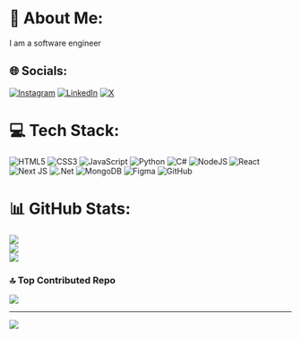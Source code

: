 # 💫 About Me:
I am a software engineer 


## 🌐 Socials:
[![Instagram](https://img.shields.io/badge/Instagram-%23E4405F.svg?logo=Instagram&logoColor=white)](https://instagram.com/https://www.instagram.com/in/mohammad_reza_yadollahi) [![LinkedIn](https://img.shields.io/badge/LinkedIn-%230077B5.svg?logo=linkedin&logoColor=white)](https://linkedin.com/in/https://www.linkdin.com/in/mohammad-reza-yadollahi) [![X](https://img.shields.io/badge/X-black.svg?logo=X&logoColor=white)](https://x.com/https://www.x.com/M_R_yadollahi) 

# 💻 Tech Stack:
![HTML5](https://img.shields.io/badge/html5-%23E34F26.svg?style=flat&logo=html5&logoColor=white) ![CSS3](https://img.shields.io/badge/css3-%231572B6.svg?style=flat&logo=css3&logoColor=white) ![JavaScript](https://img.shields.io/badge/javascript-%23323330.svg?style=flat&logo=javascript&logoColor=%23F7DF1E) ![Python](https://img.shields.io/badge/python-3670A0?style=flat&logo=python&logoColor=ffdd54) ![C#](https://img.shields.io/badge/c%23-%23239120.svg?style=flat&logo=csharp&logoColor=white) ![NodeJS](https://img.shields.io/badge/node.js-6DA55F?style=flat&logo=node.js&logoColor=white) ![React](https://img.shields.io/badge/react-%2320232a.svg?style=flat&logo=react&logoColor=%2361DAFB) ![Next JS](https://img.shields.io/badge/Next-black?style=flat&logo=next.js&logoColor=white) ![.Net](https://img.shields.io/badge/.NET-5C2D91?style=flat&logo=.net&logoColor=white) ![MongoDB](https://img.shields.io/badge/MongoDB-%234ea94b.svg?style=flat&logo=mongodb&logoColor=white) ![Figma](https://img.shields.io/badge/figma-%23F24E1E.svg?style=flat&logo=figma&logoColor=white) ![GitHub](https://img.shields.io/badge/github-%23121011.svg?style=flat&logo=github&logoColor=white)
# 📊 GitHub Stats:
![](https://github-readme-stats.vercel.app/api?username=M-Yadolahi&theme=vision-friendly-dark&hide_border=false&include_all_commits=true&count_private=true)<br/>
![](https://github-readme-streak-stats.herokuapp.com/?user=M-Yadolahi&theme=vision-friendly-dark&hide_border=false)<br/>
![](https://github-readme-stats.vercel.app/api/top-langs/?username=M-Yadolahi&theme=vision-friendly-dark&hide_border=false&include_all_commits=true&count_private=true&layout=compact)

### 🔝 Top Contributed Repo
![](https://github-contributor-stats.vercel.app/api?username=M-Yadolahi&limit=5&theme=vision-friendly-dark&combine_all_yearly_contributions=true)

---
[![](https://visitcount.itsvg.in/api?id=M-Yadolahi&icon=0&color=2)](https://visitcount.itsvg.in)

<!-- Proudly created with GPRM ( https://gprm.itsvg.in ) -->
